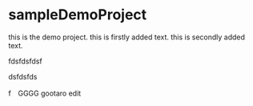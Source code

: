 sampleDemoProject
=================


this is the demo project.
this is firstly added text.
this is secondly added text.


fdsfdsfdsf

dsfdsfds

f　GGGG
gootaro edit
